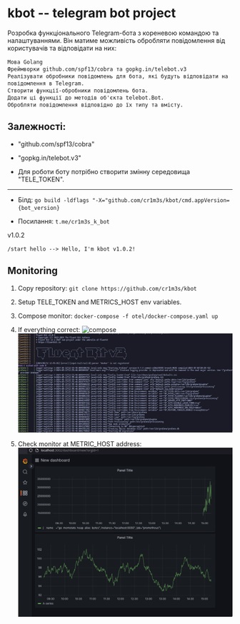 # kbot -- telegram bot project


Розробка функціонального Telegram-бота з кореневою командою та налаштуваннями. Він матиме можливість обробляти повідомлення від користувачів та відповідати на них:

    Мова Golang
    Фреймворки github.com/spf13/cobra та gopkg.in/telebot.v3
    Реалізувати обробники повідомлень для бота, які будуть відповідати на повідомлення в Telegram.
    Створити функції-обробники повідомлень бота.
    Додати ці функції до методів об'єкта telebot.Bot.
    Обробляти повідомлення відповідно до їх типу та вмісту.



## Залежності: 
* "github.com/spf13/cobra"
* "gopkg.in/telebot.v3"

* Для роботи боту потрібно створити змінну середовища "TELE_TOKEN".


--- 

* Білд: 
`go build -ldflags "-X="github.com/cr1m3s/kbot/cmd.appVersion={bot_version}`

* Посилання:  `t.me/cr1m3s_k_bot`

v1.0.2

```
/start hello --> Hello, I'm kbot v1.0.2!
```

## Monitoring

1. Copy repository:
`git clone https://github.com/cr1m3s/kbot`

2. Setup TELE_TOKEN and METRICS_HOST env variables.

3. Compose monitor:
`docker-compose -f otel/docker-compose.yaml up`

4. If everything correct:
![compose](./pic/monitor.png)
![fluentbit](./pic/fluentbit.png)

5. Check monitor at METRIC_HOST address:
![mectrics](./pic/grafana.png)
